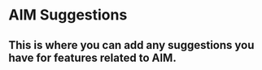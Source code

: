 # AIM Suggestions
## This is where you can add any suggestions you have for features related to AIM.
